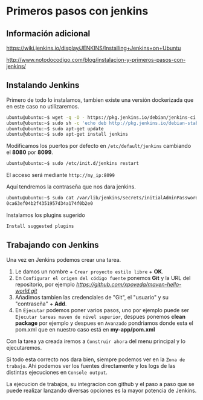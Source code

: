 Primeros pasos con jenkins
===========================

Información adicional
---------------------
https://wiki.jenkins.io/display/JENKINS/Installing+Jenkins+on+Ubuntu

http://www.notodocodigo.com/blog/instalacion-y-primeros-pasos-con-jenkins/

Instalando Jenkins
------------------
Primero de todo lo instalamos, tambien existe  una versión dockerizada que en este caso no utilizaremos.
```bash
ubuntu@ubuntu:~$ wget -q -O - https://pkg.jenkins.io/debian/jenkins-ci.org.key | sudo apt-key add -
ubuntu@ubuntu:~$ sudo sh -c 'echo deb http://pkg.jenkins.io/debian-stable binary/ > /etc/apt/sources.list.d/jenkins.list'
ubuntu@ubuntu:~$ sudo apt-get update
ubuntu@ubuntu:~$ sudo apt-get install jenkins
```

Modificamos los puertos por defecto en `/etc/default/jenkins` cambiando el **8080** por **8099**.
```bash
ubuntu@ubuntu:~$ sudo /etc/init.d/jenkins restart
```

El acceso será mediante `http://my_ip:8099`

Aquí tendremos la contraseña que nos dara jenkins.
```bash
ubuntu@ubuntu:~$ sudo cat /var/lib/jenkins/secrets/initialAdminPassword
0ca63ef04b2f4351957d34a174f0b2e0
```

Instalamos los plugins sugerido
```bash
Install suggested plugins
```

Trabajando con Jenkins
-----------------------
Una vez en Jenkins podemos crear una tarea.

1) Le damos un nombre + `Crear proyecto estilo libre` + **OK**.
2) En `Configurar el origen del código fuente` ponemos **Git** y la URL del repositorio, por ejemplo *https://github.com/xpoveda/maven-hello-world.git*
3) Añadimos tambien las credenciales de "Git", el "usuario" y su "contraseña" + **Add**.
4) En `Ejecutar` podemos poner varios pasos, uno por ejemplo puede ser `Ejecutar tareas maven de nivel superior`, despues ponemos **clean package** por ejemplo
y despues en `Avanzado` pondriamos donde esta el pom.xml que en nuestro caso está en **my-app/pom.xml**

Con la tarea ya creada iremos a `Construir ahora` del menu principal y lo ejecutaremos.

Si todo esta correcto nos dara bien, siempre podemos ver en la `Zona de trabajo`.
Ahi podemos ver los fuentes directamente y los logs de las distintas ejecuciones en `Console output`.

La ejecucion de trabajos, su integracion con github y el paso a paso que se puede realizar lanzando diversas opciones es la mayor potencia de Jenkins.
